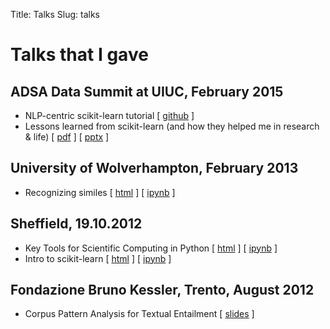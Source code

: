 Title: Talks
Slug: talks

# Talks that I gave

## ADSA Data Summit at UIUC, February 2015

* NLP-centric scikit-learn tutorial \[ [github](https://github.com/vene/adsa_uiuc_sklearn_tutorial) \]
* Lessons learned from scikit-learn (and how they helped me in research & life) \[ [pdf](talks/LessonsLearned.pdf) \] \[ [pptx](talks/LessonsLearned.pptx) \]

## University of Wolverhampton, February 2013

* Recognizing similes \[ [html](talks/simile-first_slides.html) \] \[ [ipynb](talks/simile-first.ipynb) \] 

## Sheffield, 19.10.2012

* Key Tools for Scientific Computing in Python \[ [html](talks/scipy-tools-shef-19102012.html) \] \[ [ipynb](talks/scipy-tools-shef-19102012.ipynb) \]
* Intro to scikit-learn \[ [html](talks/scikit-learn-shef-19102012.html) \] \[ [ipynb](talks/scikit-learn-shef-19102012.ipynb) \]


## Fondazione Bruno Kessler, Trento,  August 2012

* Corpus Pattern Analysis for Textual Entailment \[ [slides](papers/fbk-te-12.pdf) \]

